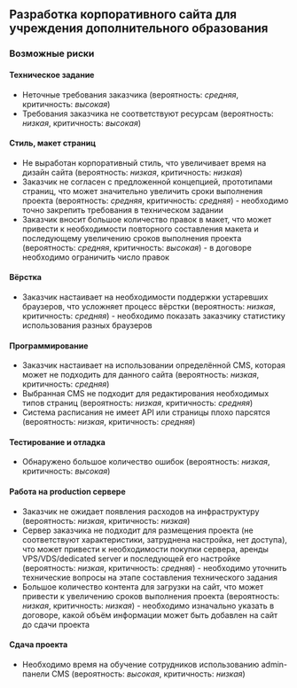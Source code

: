 ## Разработка корпоративного сайта для учреждения дополнительного образования

### Возможные риски

#### Техническое задание

- Неточные требования заказчика (вероятность: *средняя*, критичность: *высокая*)
- Требования заказчика не соответствуют ресурсам (вероятность: *низкая*, критичность: *высокая*)

#### Стиль, макет страниц

- Не выработан корпоративный стиль, что увеличивает время на дизайн сайта (вероятность: *низкая*, критичность: *низкая*)
- Заказчик не согласен с предложенной концепцией, прототипами страниц, что может значительно увеличить сроки выполнения проекта (вероятность: *средняя*, критичность: *средняя*) - необходимо точно закрепить требования в техническом задании
- Заказчик вносит большое количество правок в макет, что может привести к необходимости повторного составления макета и последующему увеличению сроков выполнения проекта (вероятность: *средняя*, критичность: *высокая*) - в договоре необходимо ограничить число правок

#### Вёрстка

- Заказчик настаивает на необходимости поддержки устаревших браузеров, что усложняет процесс вёрстки (вероятность: *низкая*, критичность: *средняя*) - необходимо показать заказчику статистику использования разных браузеров

#### Программирование

- Заказчик настаивает на использовании определённой CMS, которая может не подходить для данного сайта (вероятность: *низкая*, критичность: *средняя*)
- Выбранная CMS не подходит для редактирования необходимых типов страниц (вероятность: *низкая*, критичность: *средняя*)
- Система расписания не имеет API или страницы плохо парсятся (вероятность: *низкая*, критичность: *средняя*)

#### Тестирование и отладка

- Обнаружено большое количество ошибок (вероятность: *низкая*, критичность: *высокая*)

#### Работа на production сервере

- Заказчик не ожидает появления расходов на инфраструктуру (вероятность: *низкая*, критичность: *низкая*)
- Сервер заказчика не подходит для размещения проекта (не соответствуют характеристики, затруднена настройка, нет доступа), что может привести к необходимости покупки сервера, аренды VPS/VDS/dedicated server и последующей его настройке (вероятность: *низкая*, критичность: *средняя*) - необходимо уточнить технические вопросы на этапе составления технического задания
- Большое количество контента для загрузки на сайт, что может привести к увеличению сроков выполнения проекта (вероятность: *низкая*, критичность: *низкая*) - необходимо изначально указать в договоре, какой объём информации может быть добавлен на сайт до сдачи проекта

#### Сдача проекта

- Необходимо время на обучение сотрудников использованию admin-панели CMS (вероятность: *высокая*, критичность: *низкая*)